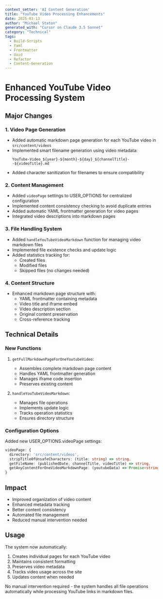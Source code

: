 ```yaml
---
context_setter: 'AI Content Generation'
title: "YouTube Video Processing Enhancements"
date: 2025-03-13
author: "Michael Staton"
generated_with: "Cursor on Claude 3.5 Sonnet"
category: "Technical"
tags:
  - Build-Scripts
  - Yaml
  - Frontmatter
  - Uuid
  - Refactor
  - Content-Generation
---
```


# Enhanced YouTube Video Processing System

## Major Changes

### 1. Video Page Generation
- Added automatic markdown page generation for each YouTube video in `src/content/videos`
- Implemented smart filename generation using video metadata:
  ```
  YouTube-Video_${year}-${month}-${day}_${channelTitle}--${videoTitle}.md
  ```
- Added character sanitization for filenames to ensure compatibility

### 2. Content Management
- Added `videoPage` settings to USER_OPTIONS for centralized configuration
- Implemented content consistency checking to avoid duplicate entries
- Added automatic YAML frontmatter generation for video pages
- Integrated video descriptions into markdown pages

### 3. File Handling System
- Added `handleYouTubeVideoMarkdown` function for managing video markdown files
- Implemented file existence checks and update logic
- Added statistics tracking for:
  - Created files
  - Modified files
  - Skipped files (no changes needed)

### 4. Content Structure
- Enhanced markdown page structure with:
  - YAML frontmatter containing metadata
  - Video title and iframe embed
  - Video description section
  - Original content preservation
  - Cross-reference tracking

## Technical Details

### New Functions
1. `getFullMarkdownPageForOneYoutubeVideo`:
   - Assembles complete markdown page content
   - Handles YAML frontmatter generation
   - Manages iframe code insertion
   - Preserves existing content

2. `handleYouTubeVideoMarkdown`:
   - Manages file operations
   - Implements update logic
   - Tracks operation statistics
   - Ensures directory structure

### Configuration Options
Added new USER_OPTIONS.videoPage settings:
```typescript
videoPage: {
  directory: 'src/content/videos',
  stripTitleOfUnsafeCharacters: (title: string) => string,
  getFileName: (publishedDate, channelTitle, videoTitle) => string,
  getAnyContentForOneVideoMarkdownPage: (youtubeData) => Promise<string>
}
```

## Impact
- Improved organization of video content
- Enhanced metadata tracking
- Better content consistency
- Automated file management
- Reduced manual intervention needed

## Usage
The system now automatically:
1. Creates individual pages for each YouTube video
2. Maintains consistent formatting
3. Preserves video metadata
4. Tracks video usage across the site
5. Updates content when needed

No manual intervention required - the system handles all file operations automatically while processing YouTube links in markdown files. 